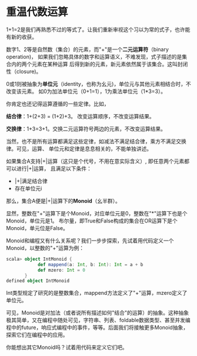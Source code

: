 # 重温代数运算

1+1=2是我们再熟悉不过的等式了。让我们重新审视这个习以为常的式子，也许能有新的收获。

数字1、2等是自然数（集合）的元素，而"+"是一个**二元运算符**（binary operation)，
如果我们忽略具体的数字和运算语义，不难发现，式子描述的是集合内的两个元素在某种运算
后得到新的元素，新元素依然属于该集合。这叫封闭性（closure)。

0或1则被抽象为**单位元**（identity，也称为幺元)，单位元与其他元素相结合时，不改变该元素。
如0为加法单位元（0+1=1），1为乘法单位元（1*3=3）。

你肯定也还记得运算遵循的一些定律。比如，

**结合律**：1+(2+3) = (1+2)+3。 改变运算顺序，不改变运算结果。

**交换律**：1+3=3+1。交换二元运算符号两边的元素，不改变运算结果。

当然，也不是所有运算都满足这些定律，如减法不满足结合律，乘方不满足交换律。可见，运算、
单位元和定律是息息相关的，不能单独讲述。

如果集合A支持|+|运算（这只是个代号，不用在意实际含义）, 即任意两个元素都可以进行|+|运算，
且满足以下条件：

* |+|满足结合律
* 存在单位元i

那么，集合A便是|+|运算下的**Monoid**（幺半群）。

显然，整数在"+"运算下是个Monoid，对应单位元是0，整数在"*"运算下也是个Monoid，单位元是1。
布尔量，即True和False构成的集合在OR运算下是个Monoid，单元位是False。

Monoid和编程又有什么关系呢？我们一步步探索，先试着用代码定义一个Monoid，以整数的"+"运算为例：
```scala
scala> object IntMonoid {
            def mappend(a: Int, b: Int): Int = a + b
            def mzero: Int = 0
       }
defined object IntMonoid
```
Int类型规定了研究的是整数集合，mappend方法定义了"+"运算，mzero定义了单位元。

可见，Monoid是对加法（或者说所有描述如何"结合"的运算）的抽象。这种抽象极其简单，又在编程中随处可见，字符串、列表、foldable数据类型、甚至并发编程中的future，响应式编程中的事件，等等。后面我们将接触更多Monoid抽象，探索它们在编程中的应用。

你能想出其它Monoid吗？试着用代码来定义它们吧。

